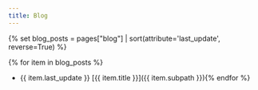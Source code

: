 ```yaml
---
title: Blog
---
```


{% set blog_posts = pages["blog"] | sort(attribute='last_update', reverse=True) %}

{% for item in blog_posts %}
- {{ item.last_update }}  [{{ item.title }}]({{ item.subpath }}){% endfor %}
